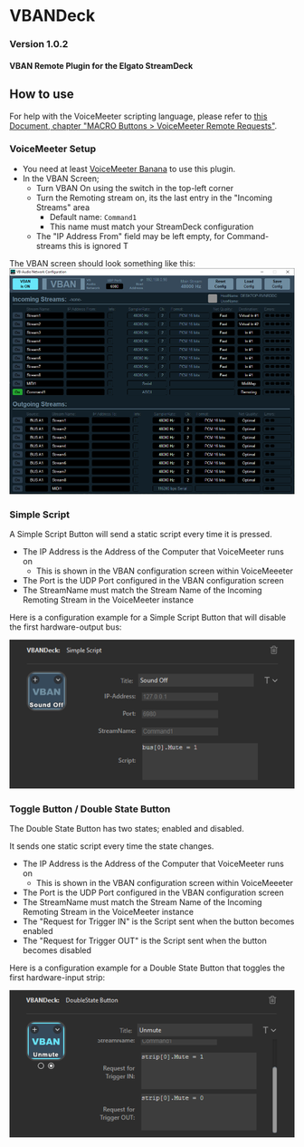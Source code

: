 ﻿# VBANDeck
### Version 1.0.2
#### VBAN Remote Plugin for the Elgato StreamDeck

## How to use
For help with the VoiceMeeter scripting language, please refer to [this Document, chapter "MACRO Buttons > VoiceMeeter Remote Requests"](https://vb-audio.com/Voicemeeter/VoicemeeterBanana_UserManual.pdf).

### VoiceMeeter Setup
- You need at least [VoiceMeeter Banana](https://vb-audio.com/Voicemeeter/banana.htm) to use this plugin.
- In the VBAN Screen;
  - Turn VBAN On using the switch in the top-left corner
  - Turn the Remoting stream on, its the last entry in the "Incoming Streams" area
    - Default name: `Command1`
    - This name must match your StreamDeck configuration
  - The "IP Address From" field may be left empty, for Command-streams this is ignored T

The VBAN screen should look something like this:
![VBAN Screen Configuration](https://raw.githubusercontent.com/burdoto/VBANDeck/master/docs/vban-screen.png)

### Simple Script
A Simple Script Button will send a static script every time it is pressed.

- The IP Address is the Address of the Computer that VoiceMeeter runs on
  - This is shown in the VBAN configuration screen within VoiceMeeeter
- The Port is the UDP Port configured in the VBAN configuration screen
- The StreamName must match the Stream Name of the Incoming Remoting Stream in the VoiceMeeter instance

Here is a configuration example for a Simple Script Button that will disable the first hardware-output bus:

![Simple Script configuration example](https://raw.githubusercontent.com/burdoto/VBANDeck/master/docs/simple-script-example.png) 

### Toggle Button / Double State Button
The Double State Button has two states; enabled and disabled.

It sends one static script every time the state changes.

- The IP Address is the Address of the Computer that VoiceMeeter runs on
  - This is shown in the VBAN configuration screen within VoiceMeeeter
- The Port is the UDP Port configured in the VBAN configuration screen
- The StreamName must match the Stream Name of the Incoming Remoting Stream in the VoiceMeeter instance
- The "Request for Trigger IN" is the Script sent when the button becomes enabled
- The "Request for Trigger OUT" is the Script sent when the button becomes disabled

Here is a configuration example for a Double State Button that toggles the first hardware-input strip:

![Double State configuration example](https://raw.githubusercontent.com/burdoto/VBANDeck/master/docs/double-state-example.png)
